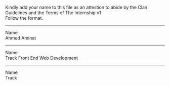 
Kindly add your name to this file as an attestion to abide by the Clan Guidelines and the Terms of The Internship v1
<br/> Follow the format.<br/> 
___
Name <br/>
Ahmed Aminat
___
Name <br/>
Track
Front End Web Development
___
Name <br/>
Track
